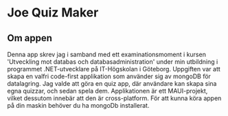 
# Joe Quiz Maker

## Om appen
Denna app skrev jag i samband med ett examinationsmoment i kursen 'Utveckling mot databas och databasadministration' under min utbildning i programmet .NET-utvecklare på IT-Högskolan i Göteborg. Uppgiften var att skapa en valfri code-first applikation som använder sig av mongoDB för datalagring. Jag valde att göra en quiz app, där användare kan skapa sina egna quizzar, och sedan spela dem. Applikationen är ett MAUI-projekt, vilket dessutom innebär att den är cross-platform. För att kunna köra appen på din maskin behöver du ha mongoDb installerat.
